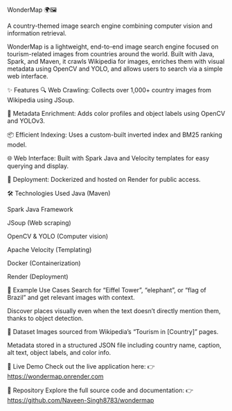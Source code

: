 WonderMap 🌍🖼️

A country-themed image search engine combining computer vision and information retrieval.

WonderMap is a lightweight, end-to-end image search engine focused on tourism-related images from countries around the world. Built with Java, Spark, and Maven, it crawls Wikipedia for images, enriches them with visual metadata using OpenCV and YOLO, and allows users to search via a simple web interface.

✨ Features
🔍 Web Crawling: Collects over 1,000+ country images from Wikipedia using JSoup.

🧠 Metadata Enrichment: Adds color profiles and object labels using OpenCV and YOLOv3.

📦 Efficient Indexing: Uses a custom-built inverted index and BM25 ranking model.

🌐 Web Interface: Built with Spark Java and Velocity templates for easy querying and display.

🚀 Deployment: Dockerized and hosted on Render for public access.

🛠 Technologies Used
Java (Maven)

Spark Java Framework

JSoup (Web scraping)

OpenCV & YOLO (Computer vision)

Apache Velocity (Templating)

Docker (Containerization)

Render (Deployment)

📸 Example Use Cases
Search for “Eiffel Tower”, “elephant”, or “flag of Brazil” and get relevant images with context.

Discover places visually even when the text doesn’t directly mention them, thanks to object detection.

📂 Dataset
Images sourced from Wikipedia’s “Tourism in [Country]” pages.

Metadata stored in a structured JSON file including country name, caption, alt text, object labels, and color info.

🚀 Live Demo
Check out the live application here:
👉 https://wondermap.onrender.com

📁 Repository
Explore the full source code and documentation:
👉 https://github.com/Naveen-Singh8783/wondermap

